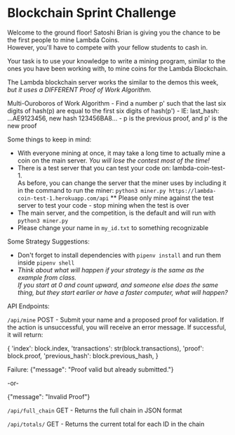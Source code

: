 # Blockchain Sprint Challenge

Welcome to the ground floor!  Satoshi Brian is giving you the chance to be the first people to mine Lambda Coins.  
However, you'll have to compete with your fellow students to cash in.  

Your task is to use your knowledge to write a mining program, similar to the ones you have been working with, 
to mine coins for the Lambda Blockchain.  

The Lambda blockchain server works the similar to the demos this week, _but it uses a DIFFERENT Proof of Work Algorithm._

Multi-Ouroboros of Work Algorithm
    - Find a number p' such that the last six digits of hash(p) are equal
    to the first six digits of hash(p')
    - IE:  last_hash: ...AE9123456, new hash 123456BA8...
    - p is the previous proof, and p' is the new proof

Some things to keep in mind:
* With everyone mining at once, it may take a long time to actually mine a coin on the main server. 
_You will lose the contest most of the time!_
* There is a test server that you can test your code on:  lambda-coin-test-1.   
As before, you can change the server that the miner uses by including it in the command to 
run the miner:  `python3 miner.py https://lambda-coin-test-1.herokuapp.com/api`
** Please only mine against the test server to test your code - stop mining when the test is over
* The main server, and the competition, is the default and will run with `python3 miner.py`
* Please change your name in `my_id.txt` to something recognizable


Some Strategy Suggestions:
* Don't forget to install dependencies with `pipenv install` and run them inside `pipenv shell`
* _Think about what will happen if your strategy is the same as the example from class.  
If you start at 0 and count upward, and someone else does the same thing, but they start earlier or have a faster 
computer, what will happen?_


API Endpoints:

`/api/mine`
POST - Submit your name and a proposed proof for validation.  If the action is unsuccessful, you will receive 
an error message.  If successful, it will return:

{
    'index': block.index,
    'transactions': str(block.transactions),
    'proof': block.proof,
    'previous_hash': block.previous_hash,
}

Failure:
{"message": "Proof valid but already submitted."}

-or-

{"message": "Invalid Proof"}


`/api/full_chain`
GET - Returns the full chain in JSON format


`/api/totals/`
GET - Returns the current total for each ID in the chain
